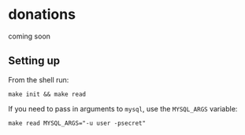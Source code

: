 # donations

coming soon

## Setting up

From the shell run:

    make init && make read

If you need to pass in arguments to `mysql`, use the `MYSQL_ARGS` variable:

    make read MYSQL_ARGS="-u user -psecret"
